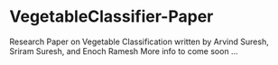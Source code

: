 # VegetableClassifier-Paper
Research Paper on Vegetable Classification written by Arvind Suresh, Sriram Suresh, and Enoch Ramesh
More info to come soon ...